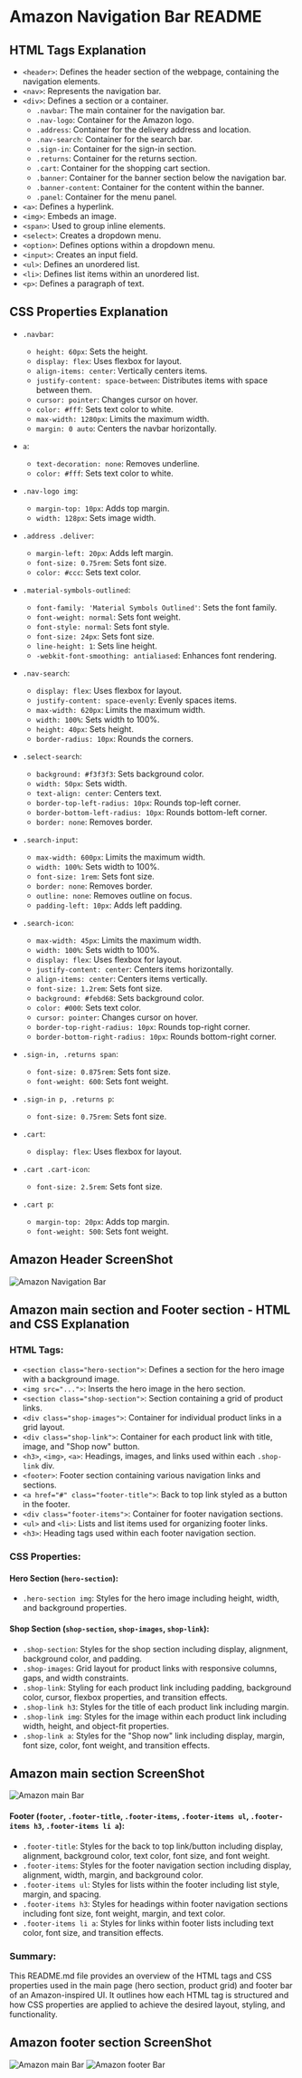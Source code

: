 # Amazon Navigation Bar README

## HTML Tags Explanation

- `<header>`: Defines the header section of the webpage, containing the navigation elements.
- `<nav>`: Represents the navigation bar.
- `<div>`: Defines a section or a container.
  - `.navbar`: The main container for the navigation bar.
  - `.nav-logo`: Container for the Amazon logo.
  - `.address`: Container for the delivery address and location.
  - `.nav-search`: Container for the search bar.
  - `.sign-in`: Container for the sign-in section.
  - `.returns`: Container for the returns section.
  - `.cart`: Container for the shopping cart section.
  - `.banner`: Container for the banner section below the navigation bar.
  - `.banner-content`: Container for the content within the banner.
  - `.panel`: Container for the menu panel.
- `<a>`: Defines a hyperlink.
- `<img>`: Embeds an image.
- `<span>`: Used to group inline elements.
- `<select>`: Creates a dropdown menu.
- `<option>`: Defines options within a dropdown menu.
- `<input>`: Creates an input field.
- `<ul>`: Defines an unordered list.
- `<li>`: Defines list items within an unordered list.
- `<p>`: Defines a paragraph of text.

## CSS Properties Explanation

- `.navbar`: 
  - `height: 60px`: Sets the height.
  - `display: flex`: Uses flexbox for layout.
  - `align-items: center`: Vertically centers items.
  - `justify-content: space-between`: Distributes items with space between them.
  - `cursor: pointer`: Changes cursor on hover.
  - `color: #fff`: Sets text color to white.
  - `max-width: 1280px`: Limits the maximum width.
  - `margin: 0 auto`: Centers the navbar horizontally.

- `a`: 
  - `text-decoration: none`: Removes underline.
  - `color: #fff`: Sets text color to white.

- `.nav-logo img`: 
  - `margin-top: 10px`: Adds top margin.
  - `width: 128px`: Sets image width.

- `.address .deliver`: 
  - `margin-left: 20px`: Adds left margin.
  - `font-size: 0.75rem`: Sets font size.
  - `color: #ccc`: Sets text color.

- `.material-symbols-outlined`: 
  - `font-family: 'Material Symbols Outlined'`: Sets the font family.
  - `font-weight: normal`: Sets font weight.
  - `font-style: normal`: Sets font style.
  - `font-size: 24px`: Sets font size.
  - `line-height: 1`: Sets line height.
  - `-webkit-font-smoothing: antialiased`: Enhances font rendering.

- `.nav-search`: 
  - `display: flex`: Uses flexbox for layout.
  - `justify-content: space-evenly`: Evenly spaces items.
  - `max-width: 620px`: Limits the maximum width.
  - `width: 100%`: Sets width to 100%.
  - `height: 40px`: Sets height.
  - `border-radius: 10px`: Rounds the corners.

- `.select-search`: 
  - `background: #f3f3f3`: Sets background color.
  - `width: 50px`: Sets width.
  - `text-align: center`: Centers text.
  - `border-top-left-radius: 10px`: Rounds top-left corner.
  - `border-bottom-left-radius: 10px`: Rounds bottom-left corner.
  - `border: none`: Removes border.

- `.search-input`: 
  - `max-width: 600px`: Limits the maximum width.
  - `width: 100%`: Sets width to 100%.
  - `font-size: 1rem`: Sets font size.
  - `border: none`: Removes border.
  - `outline: none`: Removes outline on focus.
  - `padding-left: 10px`: Adds left padding.

- `.search-icon`: 
  - `max-width: 45px`: Limits the maximum width.
  - `width: 100%`: Sets width to 100%.
  - `display: flex`: Uses flexbox for layout.
  - `justify-content: center`: Centers items horizontally.
  - `align-items: center`: Centers items vertically.
  - `font-size: 1.2rem`: Sets font size.
  - `background: #febd68`: Sets background color.
  - `color: #000`: Sets text color.
  - `cursor: pointer`: Changes cursor on hover.
  - `border-top-right-radius: 10px`: Rounds top-right corner.
  - `border-bottom-right-radius: 10px`: Rounds bottom-right corner.

- `.sign-in, .returns span`: 
  - `font-size: 0.875rem`: Sets font size.
  - `font-weight: 600`: Sets font weight.

- `.sign-in p, .returns p`: 
  - `font-size: 0.75rem`: Sets font size.

- `.cart`: 
  - `display: flex`: Uses flexbox for layout.

- `.cart .cart-icon`: 
  - `font-size: 2.5rem`: Sets font size.

- `.cart p`: 
  - `margin-top: 20px`: Adds top margin.
  - `font-weight: 500`: Sets font weight.
  
## Amazon Header ScreenShot
![Amazon Navigation Bar](https://github.com/Fazila8790/WEEKTEST/blob/main/weekTest5/images/AmazonHeader.jpeg)


## Amazon main section and Footer section - HTML and CSS Explanation

### HTML Tags:

- `<section class="hero-section">`: Defines a section for the hero image with a background image.
- `<img src="...">`: Inserts the hero image in the hero section.
- `<section class="shop-section">`: Section containing a grid of product links.
- `<div class="shop-images">`: Container for individual product links in a grid layout.
- `<div class="shop-link">`: Container for each product link with title, image, and "Shop now" button.
- `<h3>`, `<img>`, `<a>`: Headings, images, and links used within each `.shop-link` div.
- `<footer>`: Footer section containing various navigation links and sections.
- `<a href="#" class="footer-title">`: Back to top link styled as a button in the footer.
- `<div class="footer-items">`: Container for footer navigation sections.
- `<ul>` and `<li>`: Lists and list items used for organizing footer links.
- `<h3>`: Heading tags used within each footer navigation section.

### CSS Properties:

#### Hero Section (`hero-section`):

- `.hero-section img`: Styles for the hero image including height, width, and background properties.

#### Shop Section (`shop-section`, `shop-images`, `shop-link`):

- `.shop-section`: Styles for the shop section including display, alignment, background color, and padding.
- `.shop-images`: Grid layout for product links with responsive columns, gaps, and width constraints.
- `.shop-link`: Styling for each product link including padding, background color, cursor, flexbox properties, and transition effects.
- `.shop-link h3`: Styles for the title of each product link including margin.
- `.shop-link img`: Styles for the image within each product link including width, height, and object-fit properties.
- `.shop-link a`: Styles for the "Shop now" link including display, margin, font size, color, font weight, and transition effects.

## Amazon main section ScreenShot
![Amazon main Bar](https://github.com/Fazila8790/WEEKTEST/blob/main/weekTest5/images/body_sectiion.jpeg)

#### Footer (`footer`, `.footer-title`, `.footer-items`, `.footer-items ul`, `.footer-items h3`, `.footer-items li a`):

- `.footer-title`: Styles for the back to top link/button including display, alignment, background color, text color, font size, and font weight.
- `.footer-items`: Styles for the footer navigation section including display, alignment, width, margin, and background color.
- `.footer-items ul`: Styles for lists within the footer including list style, margin, and spacing.
- `.footer-items h3`: Styles for headings within footer navigation sections including font size, font weight, margin, and text color.
- `.footer-items li a`: Styles for links within footer lists including text color, font size, and transition effects.

### Summary:

This README.md file provides an overview of the HTML tags and CSS properties used in the main page (hero section, product grid) and footer bar of an Amazon-inspired UI. It outlines how each HTML tag is structured and how CSS properties are applied to achieve the desired layout, styling, and functionality.


## Amazon footer section ScreenShot
![Amazon main Bar](body_sectiion.jpeg)
![Amazon footer Bar](https://github.com/Fazila8790/WEEKTEST/blob/main/weekTest5/images/footer_section.jpeg)
